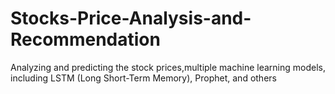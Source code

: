 # Stocks-Price-Analysis-and-Recommendation
Analyzing and predicting the stock prices,multiple machine learning models, including LSTM (Long Short-Term Memory), Prophet, and others
